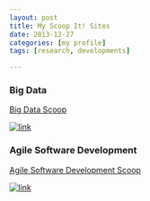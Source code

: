```yaml
---
layout: post
title: My Scoop It! Sites 
date: 2013-12-27
categories: [my profile]
tags: [research, developments]

---
```


### Big Data

[Big Data Scoop](http://www.scoop.it/t/bigdata-by-sung-soo-kim)


[![link](http://sungsoo.github.com/images/big-data-scoop.png)](http://www.scoop.it/t/bigdata-by-sung-soo-kim)

### Agile Software Development

[Agile Software Development Scoop](http://www.scoop.it/t/agile-software-development-by-sung-soo-kim)

[![link](http://sungsoo.github.com/images/agile-scoop.png)](http://www.scoop.it/t/agile-software-development-by-sung-soo-kim)